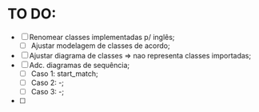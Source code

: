 # TO DO:

- [ ] Renomear classes implementadas p/ inglês;
    - [ ] Ajustar modelagem de classes de acordo;
- [ ] Ajustar diagrama de classes => nao representa classes importadas;
- [ ] Adc. diagramas de sequência;
    - [ ] Caso 1: start_match;
    - [ ] Caso 2: -;
    - [ ] Caso 3: -;
- [ ] 

